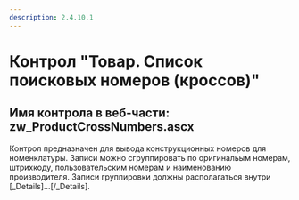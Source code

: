 ```yaml
---
description: 2.4.10.1
---
```


# Контрол "Товар. Список поисковых номеров \(кроссов\)"

## Имя контрола в веб-части: zw\_ProductCrossNumbers.ascx

Контрол предназначен для вывода конструкционных номеров для номенклатуры. Записи можно сгруппировать по оригинальым номерам, штрихкоду, пользовательским номерам и наименованию производителя. Записи группировки должны располагаться внутри \[\_Details\]...\[/\_Details\].

